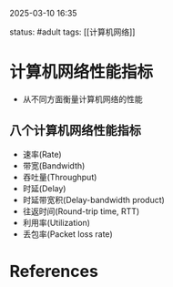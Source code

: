 2025-03-10    16:35

status: #adult 
tags: [[计算机网络]]


# 计算机网络性能指标

- 从不同方面衡量计算机网络的性能

## 八个计算机网络性能指标

- 速率(Rate)
- 带宽(Bandwidth)
- 吞吐量(Throughput)
- 时延(Delay)
- 时延带宽积(Delay-bandwidth product)
- 往返时间(Round-trip time, RTT)
- 利用率(Utilization)
- 丢包率(Packet loss rate)


# References
